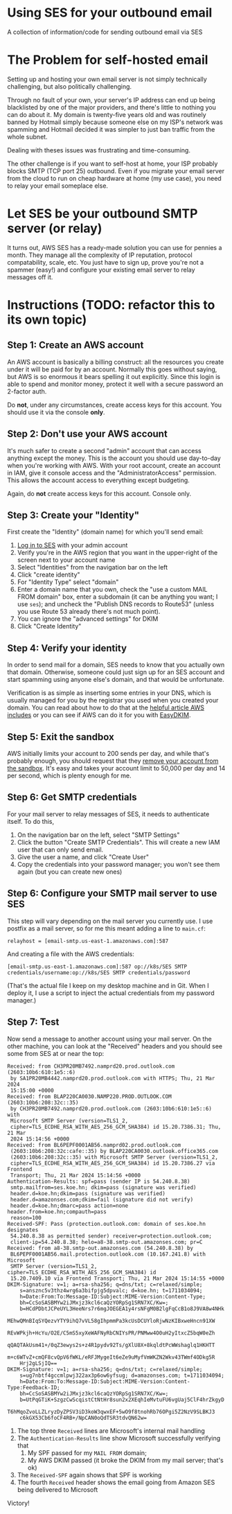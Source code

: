 # Using SES for your outbound email
A collection of information/code for sending outbound email via SES

# The Problem for self-hosted email
Setting up and hosting your own email server is not simply technically challenging, but also politically challenging. 

Through no fault of your own, your server's IP address can end up being blacklisted by one of the major providers, and there's 
little to nothing you can do about it. My domain is twenty-five years old and was routinely banned by Hotmail simply because
someone else on my ISP's network was spamming and Hotmail decided it was simpler to just ban traffic from the whole subnet. 

Dealing with theses issues was frustrating and time-consuming. 

The other challenge is if you want to self-host at home, your ISP probably blocks SMTP (TCP port 25) outbound. Even if you
migrate your email server from the cloud to run on cheap hardware at home (my use case), you need to relay your email
someplace else. 

# Let SES be your outbound SMTP server (or relay)
It turns out, AWS SES has a ready-made solution you can use for pennies a month. They manage all the complexity of IP
reputation, protocol compatability, scale, etc. You just have to sign up, prove you're not a spammer (easy!) and 
configure your existing email server to relay messages off it. 

# Instructions (TODO: refactor this to its own topic)

## Step 1: Create an AWS account
An AWS account is basically a billing construct: all the resources you create under it will be paid for by an account. 
Normally this goes without saying, but AWS is so enormous it bears spelling it out explicitly. Since this login is 
able to spend and monitor money, protect it well with a secure password an 2-factor auth. 

Do **not**, under any circumstances, create access keys for this account. You should use it via the console **only**. 

## Step 2: Don't use your AWS account
It's much safer to create a second "admin" account that can access anything except the money. This is the account you should
use day-to-day when you're working with AWS. With your root account, create an account in IAM, give it console access and 
the "AdministratorAccess" permission. This allows the account access to everything except budgeting. 

Again, do **not** create access keys for this account. Console only. 

## Step 3: Create your "Identity"

First create the "Identity" (domain name) for which you'll send email: 
1. [Log in to SES](https://us-east-1.console.aws.amazon.com/ses/home) with your admin account
2. Verify you're in the AWS region that you want in the upper-right of the screen next to your account name
3. Select "Identities" from the navigation bar on the left
4. Click "create identity"
5. For "Identity Type" select "domain"
6. Enter a domain name that you own, check the "use a custom MAIL FROM domain" box, enter a subdomain (it can be
   anything you want; I use `ses`); and uncheck the "Publish DNS records to Route53" (unless you use Route 53
   already there's not much point).
7. You can ignore the "advanced settings" for DKIM
8. Click "Create Identity"

## Step 4: Verify your identity
In order to send mail for a domain, SES needs to know that you actually own that domain. Otherwise, someone could
just sign up for an SES account and start spamming using anyone else's domain, and that would be unfortunate. 

Verification is as simple as inserting some entries in your DNS, which is usually managed for you by the registrar
you used when you created your domain. You can read about how to do that at the [helpful article AWS includes](https://docs.aws.amazon.com/console/ses/verified-identities/verify/domain) or you can see if AWS can do it for you with [EasyDKIM](https://docs.aws.amazon.com/console/ses/authentication/dkim/easy). 

## Step 5: Exit the sandbox
AWS initially limits your account to 200 sends per day, and while that's probably enough, you should request that they
[remove your account from the sandbox](https://docs.aws.amazon.com/ses/latest/dg/request-production-access.html). It's easy
and takes your account limit to 50,000 per day and 14 per second, which is plenty enough for me. 

## Step 6: Get SMTP credentials
For your mail server to relay messages of SES, it needs to authenticate itself. To do this,
1. On the navigation bar on the left, select "SMTP Settings"
2. Click the button "Create SMTP Credentials". This will create a new IAM user that can only send email.
3. Give the user a name, and click "Create User"
4. Copy the credentials into your password manager; you won't see them again (but you can create new ones)

## Step 6: Configure your SMTP mail server to use SES
This step will vary depending on the mail server you currently use. I use postfix as a mail server, so for me this meant
adding a line to `main.cf`:
```
relayhost = [email-smtp.us-east-1.amazonaws.com]:587
```
And creating a file with the AWS credentials:
```
[email-smtp.us-east-1.amazonaws.com]:587 op://k8s/SES SMTP credentials/username:op://k8s/SES SMTP credentials/password
```

(That's the actual file I keep on my desktop machine and in Git. When I deploy it, I use a script to inject the actual credentials from 
my password manager.)

## Step 7: Test
Now send a message to another account using your mail server. On the other machine, you can look at the "Received" headers and you should
see some from SES at or near the top:
```
Received: from CH3PR20MB7492.namprd20.prod.outlook.com (2603:10b6:610:1e5::6)
 by SA1PR20MB4442.namprd20.prod.outlook.com with HTTPS; Thu, 21 Mar 2024
 15:15:00 +0000
Received: from BLAP220CA0030.NAMP220.PROD.OUTLOOK.COM (2603:10b6:208:32c::35)
 by CH3PR20MB7492.namprd20.prod.outlook.com (2603:10b6:610:1e5::6) with
 Microsoft SMTP Server (version=TLS1_2,
 cipher=TLS_ECDHE_RSA_WITH_AES_256_GCM_SHA384) id 15.20.7386.31; Thu, 21 Mar
 2024 15:14:56 +0000
Received: from BL6PEPF0001AB56.namprd02.prod.outlook.com
 (2603:10b6:208:32c:cafe::35) by BLAP220CA0030.outlook.office365.com
 (2603:10b6:208:32c::35) with Microsoft SMTP Server (version=TLS1_2,
 cipher=TLS_ECDHE_RSA_WITH_AES_256_GCM_SHA384) id 15.20.7386.27 via Frontend
 Transport; Thu, 21 Mar 2024 15:14:56 +0000
Authentication-Results: spf=pass (sender IP is 54.240.8.38)
 smtp.mailfrom=ses.koe.hn; dkim=pass (signature was verified)
 header.d=koe.hn;dkim=pass (signature was verified)
 header.d=amazonses.com;dkim=fail (signature did not verify)
 header.d=koe.hn;dmarc=pass action=none header.from=koe.hn;compauth=pass
 reason=100
Received-SPF: Pass (protection.outlook.com: domain of ses.koe.hn designates
 54.240.8.38 as permitted sender) receiver=protection.outlook.com;
 client-ip=54.240.8.38; helo=a8-38.smtp-out.amazonses.com; pr=C
Received: from a8-38.smtp-out.amazonses.com (54.240.8.38) by
 BL6PEPF0001AB56.mail.protection.outlook.com (10.167.241.8) with Microsoft
 SMTP Server (version=TLS1_2, cipher=TLS_ECDHE_RSA_WITH_AES_256_GCM_SHA384) id
 15.20.7409.10 via Frontend Transport; Thu, 21 Mar 2024 15:14:55 +0000
DKIM-Signature: v=1; a=rsa-sha256; q=dns/txt; c=relaxed/simple;
	s=ansznc5v3thz4wrg6a3bifpjg5dpvalc; d=koe.hn; t=1711034094;
	h=Date:From:To:Message-ID:Subject:MIME-Version:Content-Type;
	bh=CcSoSASBMYw2iJMxjz3kcl6caQzYORpSg1SRN7XC/Kw=;
	b=HCdPDbtJCPeUYL3HeeNrs7r6mgJOEGEA1y4rsNFgM0B2lgFqCcB1o8J9VA8w4NHk
	MEhwQMnBIqSYQezvYTY9ihQ7vVL58gIhpmmPa3kcUsDCUYloRjwNzKIBxweHncn91XW
	REvWPkjh+HcYu/O2E/C5mS5xyXeWAFNyRbCNIYsPR/PNMww4O0uH2yItxcZ5bqW0eZh
	qQAQTAkUsm41+/0qZ3ewys2s+z4R1pydv92Ts/gXlU8X+8kqldtPcWWshaglq1HKHTT
	m+c6WTvZ+cmQF8cvQpV6fWKL/eRFJMygeIt6eZe9uMyfVmWKZN2Wkv43TWmf4ODkg5R
	Hrj2gLSjIQ==
DKIM-Signature: v=1; a=rsa-sha256; q=dns/txt; c=relaxed/simple;
	s=ug7nbtf4gccmlpwj322ax3p6ow6yfsug; d=amazonses.com; t=1711034094;
	h=Date:From:To:Message-ID:Subject:MIME-Version:Content-Type:Feedback-ID;
	bh=CcSoSASBMYw2iJMxjz3kcl6caQzYORpSg1SRN7XC/Kw=;
	b=UtPqGTiK+SzgzCwScqistCtNtHr8sun2x2XEqhIeMvtuFU6vgUaj5ClF4hrZkgyD
	T6hMqoZvoLLZLryzDyZPSV3iD3koW3qwxEF+5wO9f8tnohRb76OPgi5Z2NzV9SLBKJ3
	c6kGX53Cb6foCF4RB+/NpCAN0oQdTSR3tdvQN62w=
```
1. The top three `Received` lines are Microsoft's internal mail handling
2. The `Authentication-Results` line show Microsoft successfully verifying that
   1. My SPF passed for my `MAIL FROM` domain;
   2. My AWS DKIM passed (it broke the DKIM from my mail server; that's ok)
3. The `Received-SPF` again shows that SPF is working
4. The fourth `Received` header shows the email going from Amazon SES
   being delivered to Microsoft

Victory!
